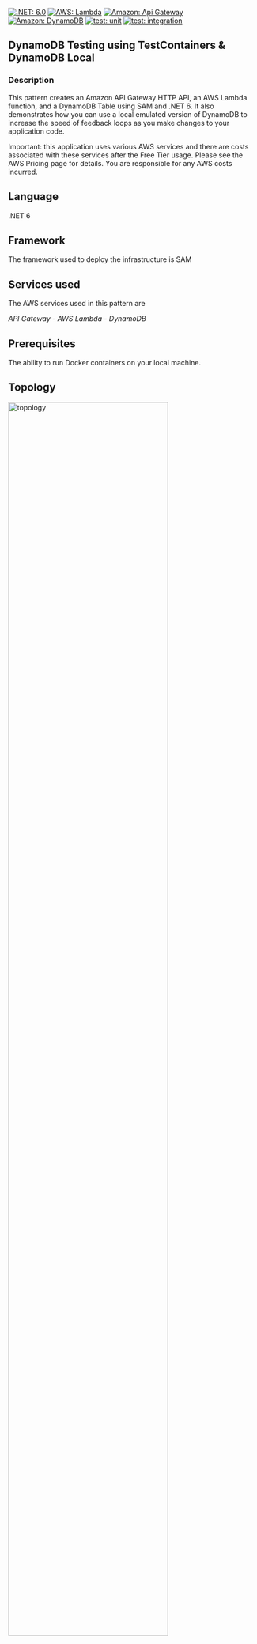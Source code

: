 [![.NET: 6.0](https://img.shields.io/badge/.NET-6.0-Green)]()
[![AWS: Lambda](https://img.shields.io/badge/AWS-Lambda-blueviolet)]()
[![Amazon: Api Gateway](https://img.shields.io/badge/Amazon-API%20Gateway-blueviolet)]()
[![Amazon: DynamoDB](https://img.shields.io/badge/Amazon-DynamoDB-blueviolet)]()
[![test: unit](https://img.shields.io/badge/Test-Unit-blue)]()
[![test: integration](https://img.shields.io/badge/Test-Integration-yellow)]()


## DynamoDB Testing using TestContainers & DynamoDB Local

### Description

This pattern creates an Amazon API Gateway HTTP API, an AWS Lambda function, and a DynamoDB Table using SAM and .NET 6. It also demonstrates how you can use a local emulated version of DynamoDB to increase the speed of feedback loops as you make changes to your application code.

Important: this application uses various AWS services and there are costs associated with these services after the Free Tier usage. Please see the AWS Pricing page for details. You are responsible for any AWS costs incurred.

## Language
.NET 6

## Framework
The framework used to deploy the infrastructure is SAM

## Services used
The AWS services used in this pattern are

*API Gateway - AWS Lambda - DynamoDB*

## Prerequisites
The ability to run Docker containers on your local machine.

## Topology

<img src="../docs/apigw-lambda-ddb.jpg" alt="topology" width="80%"/>


## Description
The SAM template contains all the information to deploy AWS resources (an API Gateway, 4 Lambda functions and a DynamoDB table) and also the permission required by these services to communicate.

You will be able to create and delete the CloudFormation stack using the SAM CLI.

After the stack is created you can access the follow routes on the API to perform different CRUD actions:

### GET /

List all products in the database.

### GET /{id}

Retrieve a specific product from the database.

### PUT /{id}

Create or update a product in the database, the API expects the below payload:

```json
{
    "Id": "my-unique-id",
    "Name": "Test Product",
    "Price": 10
}
```

### DELETE /{id}

Deletes an existing product.

## Project Structure

The application follows Clean/Hexagonal/Ports & Adapters Architecture principles. This means core business logic has no external dependencies and all integrations are pushed to the outside. The solution is split down into 3 projects:

- [ServerlessTestApi.Core](./src/ServerlessTestApi.Core/) *Contains all core business/domain logic*
- [ServerlessTestApi.Infrastructure](./src/ServerlessTestApi.Core/) *Contains code for any integrations, in this case DynamoDB*
- Function projects:
    - [GetProducts](./src/GetProducts/)
    - [GetProduct](./src/GetProduct/)
    - [PutProduct](./src/PutProduct/)
    - [DeleteProduct](./src/DeleteProduct/)

Any integrations required by the Core layer are abstracted behind an interface, for example:

```c#
namespace ServerlessTestApi.Core.DataAccess;

public interface ProductsDAO
{
    Task<ProductDTO> GetProduct(string id, CancellationToken cancellationToken);

    Task PutProduct(Product product, CancellationToken cancellationToken);

    Task DeleteProduct(string id, CancellationToken cancellationToken);

    Task<ProductWrapper> GetAllProducts(CancellationToken cancellationToken);
}
```

This enables easy mocking.

## Deployment commands

The AWS SAM CLI is used to deploy the application. When working through the `sam deploy --guided` take note of the stack name used.

````
sam init
sam build
sam deploy --guided
````

## Testing

To test the endpoint, first send data using the following command. Be sure to update the URL with the endpoint of your stack.

```
curl -X POST https://{ApiUrl}/dev/a-unique-product-id -H "Content-Type: application/json" -d '{"Id": "a-unique-product-id", "Name": "Test Product", "Price": 10}' 
```

## Automated Tests
The source code for this sample includes automated unit and integration tests. [xUnit](https://xunit.net/) is the primary test framework used to write these tests. A few other libraries and frameworks are used depending on the test case pattern. Please see below.

### Unit Tests ([MockPutProductFunctionTests.cs](tests/ApiTests.UnitTest/MockPutProductFunctionTests.cs))
The goal of these tests is to run a unit test on the handler method of the Lambda functions. It uses [FakeItEasy](https://github.com/FakeItEasy/FakeItEasy) for the mocking framework. The `ProductsDAO` interface is faked.

These tests also demonstrate how you can use emulation using [DynamoDB Local](https://github.com/awslabs/amazon-dynamodb-local-samples) and the [TestContainers](https://testcontainers.com/) project to startup, initialize and tear down an emulated version of DynamoDB for the purpose of local testing.

The tests use a combination of emulation, to test happy paths. And mocking to test for service exceptions and other errors.

The startup of the emulator is found in the [TestStartup.cs](./tests/ApiTests.UnitTest/TestStartup.cs) file. The emulated instance of DynamoDB is started up using the `DynamoDBBuilder` class, and port 8000 from the container is mapped to a random port on the local machine. 

```c#
container = new DynamoDbBuilder()
    .WithPortBinding(
        8000,
        true)
    .Build();

container.StartAsync().GetAwaiter().GetResult();

var serviceUrl = $"http://localhost:{container.GetMappedPublicPort(8000)}";

var dynamoDbClient = new AmazonDynamoDBClient(new BasicAWSCredentials("test", "test"),
    new AmazonDynamoDBConfig()
    {
        ServiceURL = serviceUrl,
    });
```

As part of the startup code, the DynamoDB table is created and a sample `Product` is added to the database:

```c#
var createReq = new CreateTableRequest(
    "Products",
    new List<KeySchemaElement>()
    {
        new KeySchemaElement(
            "id",
            KeyType.HASH)
    });
createReq.AttributeDefinitions = new List<AttributeDefinition>(1)
{
    new AttributeDefinition(
        "id",
        ScalarAttributeType.S)
};
createReq.BillingMode = BillingMode.PAY_PER_REQUEST;

dynamoDbClient.CreateTableAsync(createReq).GetAwaiter().GetResult();

this.ProductsDao = new DynamoDbProducts(dynamoDbClient, Options.Create(new DynamoDbOptions()
{
    ProductTableName = "Products"
}));

this.TestProduct = new Product(
    Guid.NewGuid().ToString(),
    "TestProduct",
    10);

this.ProductsDao.PutProduct(this.TestProduct, default)
    .GetAwaiter()
    .GetResult();
```

Finally, the test classes themselves inject the `TestStartup` object using the `CollectionFixture` feature of xUnit. That allows the initialized `ProductsDAO` instance to be used throughout the test cases. 

```c#
public MockPutProductFunctionTests(TestStartup startup)
{
    this._startup = startup;
}

[Fact]
public async Task PutProduct_WithSuccessfulInsert_Should_Return201()
{
    // arrange
    var dto = new ProductDTO("testcreateid", "test product", 10);
    var request = new ApiRequestBuilder()
        .WithHttpMethod(HttpMethod.Put)
        .WithBody(dto)
        .WithPathParameter("id", dto.Id)
        .Build();
    
    var function = new Function(this._startup.ProductsDao, Logger, JsonOptions);

    // act
    var response = await function.FunctionHandler(request, new TestLambdaContext());

    // assert
    Assert.Multiple(
        () => response.StatusCode.Should().Be(201),
        () => response.Headers["Location"].Should().Be("https://localhost/dev/testcreateid")
    );
}
```

A custom class following the builder pattern is used to [build the API request](./tests/ApiTests.UnitTest/ApiRequestBuilder.cs) to be sent into the handler.

To execute the tests:

**Powershell**
```powershell
dotnet test tests\ApiTests.UnitTest\ApiTests.UnitTest.csproj
```
**Bash**
```powershell
dotnet test tests/ApiTests.UnitTest/ApiTests.UnitTest.csproj
```

### Integration Tests ([IntegrationTest.cs](./tests/ApiTests.IntegrationTest/IntegrationTest.cs))
The goal of this test is to demonstrate a test that runs the Lambda function's code against deployed resources. The tests interact with the API endpoints directly and tests the expected responses returned by the API. Before running these tests, resources will need to be deployed using the steps in the `Deployment Commands` section above. Tests are there for both happy and sad paths.

It uses the [IClassFixture](https://xunit.net/docs/shared-context) feature of [xUnit](https://xunit.net/) to perform [setup](./tests/ApiTests.IntegrationTest/Setup.cs) and teardown logic. The [setup](./tests/ApiTests.IntegrationTest/Setup.cs) code retrieves the API URL and DynamoDB table name from the deployed CloudFormation stack. Teardown code ensures all created Product Ids are deleted from the table.

The tests themselves make API calls directly to the deployed resource.

To execute the tests:

**Powershell**
```powershell
$env:AWS_SAM_STACK_NAME = <STACK_NAME_USED_IN_SAM_DEPLOY>
$env:AWS_SAM_REGION_NAME = <REGION_NAME_USED_IN_SAM_DEPLOY>
dotnet test .\tests\ApiTests.IntegrationTest\ApiTests.IntegrationTest.csproj
```

**Bash**
```bash
AWS_SAM_STACK_NAME=<STACK_NAME_USED_IN_SAM_DEPLOY>
AWS_SAM_REGION_NAME=<REGION_NAME_USED_IN_SAM_DEPLOY>
dotnet test ./tests/ApiTests.IntegrationTest/ApiTests.IntegrationTest.csproj
```

## Cleanup

Run the given command to delete the resources that were created. It might take some time for the CloudFormation stack to get deleted.
```
sam delete
```

## Requirements

* [Create an AWS account](https://portal.aws.amazon.com/gp/aws/developer/registration/index.html) if you do not already have one and log in. The IAM user that you use must have sufficient permissions to make necessary AWS service calls and manage AWS resources.
* [AWS CLI](https://docs.aws.amazon.com/cli/latest/userguide/install-cliv2.html) installed and configured
* [Git Installed](https://git-scm.com/book/en/v2/Getting-Started-Installing-Git)
* [AWS Serverless Application Model](https://docs.aws.amazon.com/serverless-application-model/latest/developerguide/serverless-sam-cli-install.html) (AWS SAM) installed
* [.NET 6](https://dotnet.microsoft.com/en-us/download/dotnet/6.0) installed
* The ability to run Docker containers

## Video Walkthroughs

[Testcontainers with .NET](https://www.youtube.com/watch?v=z0F9tofV_MQ)